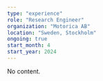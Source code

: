```yaml
---
type: "experience"
role: "Research Engineer"
organization: "Motorica AB"
location: "Sweden, Stockholm"
ongoing: true
start_month: 4
start_year: 2024
---
```


No content.
